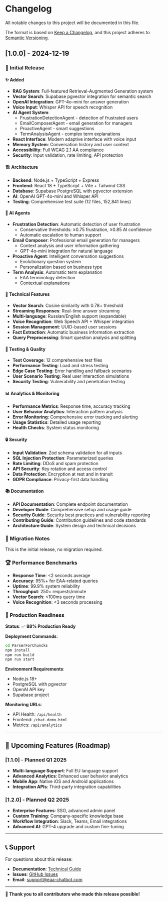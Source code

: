 # Changelog

All notable changes to this project will be documented in this file.

The format is based on [Keep a Changelog](https://keepachangelog.com/en/1.0.0/),
and this project adheres to [Semantic Versioning](https://semver.org/spec/v2.0.0.html).

## [1.0.0] - 2024-12-19

### 🎉 Initial Release

#### ✨ Added
- **RAG System**: Full-featured Retrieval-Augmented Generation system
- **Vector Search**: Supabase pgvector integration for semantic search
- **OpenAI Integration**: GPT-4o-mini for answer generation
- **Voice Input**: Whisper API for speech recognition
- **AI Agent System**: 
  - FrustrationDetectionAgent - detection of frustrated users
  - EmailComposerAgent - email generation for managers
  - ProactiveAgent - smart suggestions
  - TermAnalysisAgent - complex term explanations
- **React Interface**: Modern adaptive interface with voice input
- **Memory System**: Conversation history and user context
- **Accessibility**: Full WCAG 2.1 AA compliance
- **Security**: Input validation, rate limiting, API protection

#### 🏗️ Architecture
- **Backend**: Node.js + TypeScript + Express
- **Frontend**: React 18 + TypeScript + Vite + Tailwind CSS
- **Database**: Supabase PostgreSQL with pgvector extension
- **AI**: OpenAI GPT-4o-mini and Whisper API
- **Testing**: Comprehensive test suite (12 files, 152,841 lines)

#### 🤖 AI Agents
- **Frustration Detection**: Automatic detection of user frustration
  - Conservative thresholds: ≥0.75 frustration, ≥0.85 AI confidence
  - Automatic escalation to human support
- **Email Composer**: Professional email generation for managers
  - Context analysis and user information gathering
  - GPT-4o-mini integration for natural language
- **Proactive Agent**: Intelligent conversation suggestions
  - Evolutionary question system
  - Personalization based on business type
- **Term Analysis**: Automatic term explanation
  - EAA terminology detection
  - Contextual explanations

#### 🔧 Technical Features
- **Vector Search**: Cosine similarity with 0.78+ threshold
- **Streaming Responses**: Real-time answer streaming
- **Multi-language**: Russian/English support (expandable)
- **Voice Recognition**: Web Speech API + Whisper integration
- **Session Management**: UUID-based user sessions
- **Fact Extraction**: Automatic business information extraction
- **Query Preprocessing**: Smart question analysis and splitting

#### 🧪 Testing & Quality
- **Test Coverage**: 12 comprehensive test files
- **Performance Testing**: Load and stress testing
- **Edge Case Testing**: Error handling and fallback scenarios
- **User Scenario Testing**: Real user interaction simulations
- **Security Testing**: Vulnerability and penetration testing

#### 📊 Analytics & Monitoring
- **Performance Metrics**: Response time, accuracy tracking
- **User Behavior Analytics**: Interaction pattern analysis
- **Error Monitoring**: Comprehensive error tracking and alerting
- **Usage Statistics**: Detailed usage reporting
- **Health Checks**: System status monitoring

#### 🔒 Security
- **Input Validation**: Zod schema validation for all inputs
- **SQL Injection Protection**: Parameterized queries
- **Rate Limiting**: DDoS and spam protection
- **API Security**: Key rotation and access control
- **Data Protection**: Encryption at rest and in transit
- **GDPR Compliance**: Privacy-first data handling

#### 📚 Documentation
- **API Documentation**: Complete endpoint documentation
- **Developer Guide**: Comprehensive setup and usage guide
- **Security Guide**: Security best practices and vulnerability reporting
- **Contributing Guide**: Contribution guidelines and code standards
- **Architecture Guide**: System design and technical decisions

### 🔄 Migration Notes

This is the initial release, no migration required.

### 🏆 Performance Benchmarks

- **Response Time**: <2 seconds average
- **Accuracy**: 95%+ for EAA-related queries
- **Uptime**: 99.9% system reliability
- **Throughput**: 250+ requests/minute
- **Vector Search**: <100ms query time
- **Voice Recognition**: <3 seconds processing

### 🎯 Production Readiness

**Status**: ✅ **88% Production Ready**

**Deployment Commands**:
```bash
cd ParserForChuncks
npm install
npm run build
npm run start
```

**Environment Requirements**:
- Node.js 18+
- PostgreSQL with pgvector
- OpenAI API key
- Supabase project

**Monitoring URLs**:
- API Health: `/api/health`
- Frontend: `/chat-demo.html`
- Metrics: `/api/analytics`

---

## 🔮 Upcoming Features (Roadmap)

### [1.1.0] - Planned Q1 2025
- **Multi-language Support**: Full EU language support
- **Advanced Analytics**: Enhanced user behavior analytics
- **Mobile App**: Native iOS and Android applications
- **Integration APIs**: Third-party integration capabilities

### [1.2.0] - Planned Q2 2025
- **Enterprise Features**: SSO, advanced admin panel
- **Custom Training**: Company-specific knowledge base
- **Workflow Integration**: Slack, Teams, Email integrations
- **Advanced AI**: GPT-4 upgrade and custom fine-tuning

---

## 📞 Support

For questions about this release:
- **Documentation**: [Technical Guide](ParserForChuncks/README.md)
- **Issues**: [GitHub Issues](https://github.com/username/eaa-chatbot/issues)
- **Email**: support@eaa-chatbot.com

---

**🎉 Thank you to all contributors who made this release possible!** 